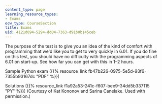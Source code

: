 ```yaml
---
content_type: page
learning_resource_types:
- Exams
ocw_type: CourseSection
title: Exams
uid: 4121d094-5294-dd04-7363-d91b0b145ceb
---
```


The purpose of the test is to give you an idea of the kind of comfort with programming that we'd like you to get to very quickly in 6.01. If you do fine on this test, you should have no difficulty with the programming aspects of 6.01 on start-up. See how far you can get with this in 1–2 hours.

Sample Python exam ({{% resource_link fb47b226-0975-5e5d-93f6-7355b93167dc "PDF" %}})

Solutions ({{% resource_link f1a92a53-241c-f607-bee9-34dd5b337115 "PY" %}}) (Courtesy of Kat Kononov and Sarina Canelake. Used with permission.)